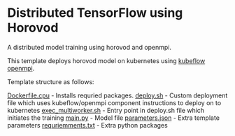 # Distributed TensorFlow using Horovod

A distributed model training using horovod and openmpi.

This template deploys horovod model on kubernetes using [kubeflow openmpi](https://github.com/kubeflow/kubeflow/blob/master/kubeflow/openmpi/README.md).

Template structure as follows:

[Dockerfile.cpu](Dockerfile.cpu) - Installs requried packages.
[deploy.sh](deploy.sh) - Custom deployment file which uses kubeflow/openmpi component instructions to deploy on to kubernetes
[exec_multiworker.sh](exec_multiworker.sh) - Entry point in deploy.sh file which initiates the training
[main.py](main.py) - Model file
[parameters.json](parameters.json) - Extra template parameters
[requriemments.txt](requriemments.txt) - Extra python packages
